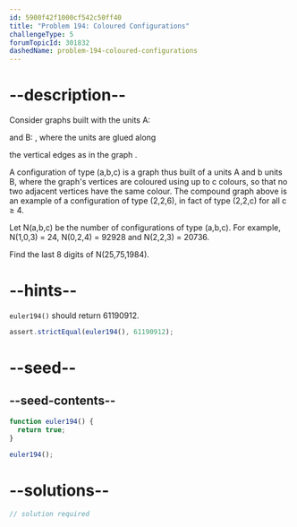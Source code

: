 ```yaml
---
id: 5900f42f1000cf542c50ff40
title: "Problem 194: Coloured Configurations"
challengeType: 5
forumTopicId: 301832
dashedName: problem-194-coloured-configurations
---
```


# --description--

Consider graphs built with the units A:

and B: , where the units are glued along

the vertical edges as in the graph .

A configuration of type (a,b,c) is a graph thus built of a units A and b units B, where the graph's vertices are coloured using up to c colours, so that no two adjacent vertices have the same colour. The compound graph above is an example of a configuration of type (2,2,6), in fact of type (2,2,c) for all c ≥ 4.

Let N(a,b,c) be the number of configurations of type (a,b,c). For example, N(1,0,3) = 24, N(0,2,4) = 92928 and N(2,2,3) = 20736.

Find the last 8 digits of N(25,75,1984).

# --hints--

`euler194()` should return 61190912.

```js
assert.strictEqual(euler194(), 61190912);
```

# --seed--

## --seed-contents--

```js
function euler194() {
  return true;
}

euler194();
```

# --solutions--

```js
// solution required
```
